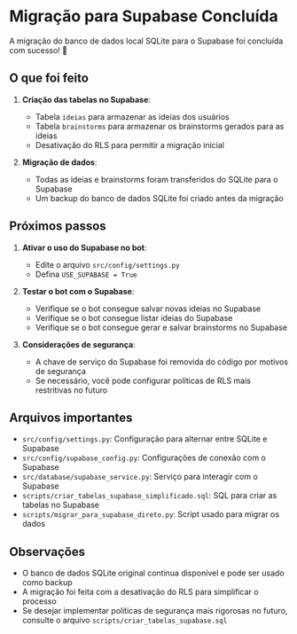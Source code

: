 # Migração para Supabase Concluída

A migração do banco de dados local SQLite para o Supabase foi concluída com sucesso! 🎉

## O que foi feito

1. **Criação das tabelas no Supabase**:
   - Tabela `ideias` para armazenar as ideias dos usuários
   - Tabela `brainstorms` para armazenar os brainstorms gerados para as ideias
   - Desativação do RLS para permitir a migração inicial

2. **Migração de dados**:
   - Todas as ideias e brainstorms foram transferidos do SQLite para o Supabase
   - Um backup do banco de dados SQLite foi criado antes da migração

## Próximos passos

1. **Ativar o uso do Supabase no bot**:
   - Edite o arquivo `src/config/settings.py`
   - Defina `USE_SUPABASE = True`

2. **Testar o bot com o Supabase**:
   - Verifique se o bot consegue salvar novas ideias no Supabase
   - Verifique se o bot consegue listar ideias do Supabase
   - Verifique se o bot consegue gerar e salvar brainstorms no Supabase

3. **Considerações de segurança**:
   - A chave de serviço do Supabase foi removida do código por motivos de segurança
   - Se necessário, você pode configurar políticas de RLS mais restritivas no futuro

## Arquivos importantes

- `src/config/settings.py`: Configuração para alternar entre SQLite e Supabase
- `src/config/supabase_config.py`: Configurações de conexão com o Supabase
- `src/database/supabase_service.py`: Serviço para interagir com o Supabase
- `scripts/criar_tabelas_supabase_simplificado.sql`: SQL para criar as tabelas no Supabase
- `scripts/migrar_para_supabase_direto.py`: Script usado para migrar os dados

## Observações

- O banco de dados SQLite original continua disponível e pode ser usado como backup
- A migração foi feita com a desativação do RLS para simplificar o processo
- Se desejar implementar políticas de segurança mais rigorosas no futuro, consulte o arquivo `scripts/criar_tabelas_supabase.sql`

